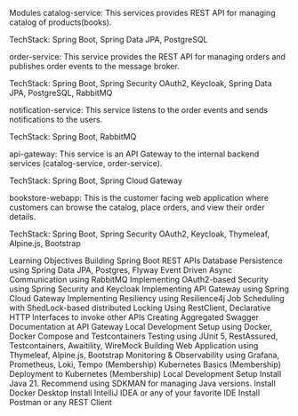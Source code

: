 Modules
catalog-service: This services provides REST API for managing catalog of products(books).

TechStack: Spring Boot, Spring Data JPA, PostgreSQL

order-service: This service provides the REST API for managing orders and publishes order events to the message broker.

TechStack: Spring Boot, Spring Security OAuth2, Keycloak, Spring Data JPA, PostgreSQL, RabbitMQ

notification-service: This service listens to the order events and sends notifications to the users.

TechStack: Spring Boot, RabbitMQ

api-gateway: This service is an API Gateway to the internal backend services (catalog-service, order-service).

TechStack: Spring Boot, Spring Cloud Gateway

bookstore-webapp: This is the customer facing web application where customers can browse the catalog, place orders, and view their order details.

TechStack: Spring Boot, Spring Security OAuth2, Keycloak, Thymeleaf, Alpine.js, Bootstrap

Learning Objectives
Building Spring Boot REST APIs
Database Persistence using Spring Data JPA, Postgres, Flyway
Event Driven Async Communication using RabbitMQ
Implementing OAuth2-based Security using Spring Security and Keycloak
Implementing API Gateway using Spring Cloud Gateway
Implementing Resiliency using Resilience4j
Job Scheduling with ShedLock-based distributed Locking
Using RestClient, Declarative HTTP Interfaces to invoke other APIs
Creating Aggregated Swagger Documentation at API Gateway
Local Development Setup using Docker, Docker Compose and Testcontainers
Testing using JUnit 5, RestAssured, Testcontainers, Awaitility, WireMock
Building Web Application using Thymeleaf, Alpine.js, Bootstrap
Monitoring & Observability using Grafana, Prometheus, Loki, Tempo (Membership)
Kubernetes Basics (Membership)
Deployment to Kubernetes (Membership)
Local Development Setup
Install Java 21. Recommend using SDKMAN for managing Java versions.
Install Docker Desktop
Install IntelliJ IDEA or any of your favorite IDE
Install Postman or any REST Client
